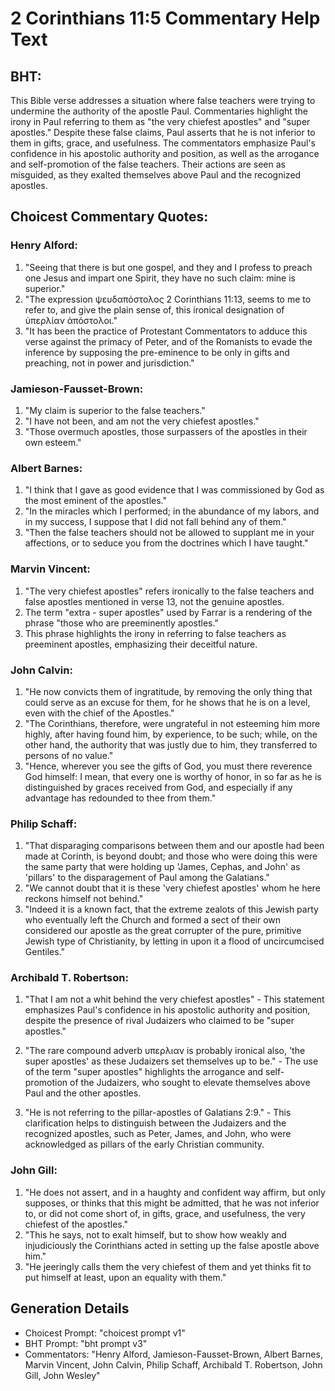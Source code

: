 # 2 Corinthians 11:5 Commentary Help Text

## BHT:
This Bible verse addresses a situation where false teachers were trying to undermine the authority of the apostle Paul. Commentaries highlight the irony in Paul referring to them as "the very chiefest apostles" and "super apostles." Despite these false claims, Paul asserts that he is not inferior to them in gifts, grace, and usefulness. The commentators emphasize Paul's confidence in his apostolic authority and position, as well as the arrogance and self-promotion of the false teachers. Their actions are seen as misguided, as they exalted themselves above Paul and the recognized apostles.

## Choicest Commentary Quotes:
### Henry Alford:
1. "Seeing that there is but one gospel, and they and I profess to preach one Jesus and impart one Spirit, they have no such claim: mine is superior."
2. "The expression ψευδαπόστολος 2 Corinthians 11:13, seems to me to refer to, and give the plain sense of, this ironical designation of ὑπερλίαν ἀπόστολοι."
3. "It has been the practice of Protestant Commentators to adduce this verse against the primacy of Peter, and of the Romanists to evade the inference by supposing the pre-eminence to be only in gifts and preaching, not in power and jurisdiction."

### Jamieson-Fausset-Brown:
1. "My claim is superior to the false teachers."
2. "I have not been, and am not the very chiefest apostles."
3. "Those overmuch apostles, those surpassers of the apostles in their own esteem."

### Albert Barnes:
1. "I think that I gave as good evidence that I was commissioned by God as the most eminent of the apostles."
2. "In the miracles which I performed; in the abundance of my labors, and in my success, I suppose that I did not fall behind any of them."
3. "Then the false teachers should not be allowed to supplant me in your affections, or to seduce you from the doctrines which I have taught."

### Marvin Vincent:
1. "The very chiefest apostles" refers ironically to the false teachers and false apostles mentioned in verse 13, not the genuine apostles.
2. The term "extra - super apostles" used by Farrar is a rendering of the phrase "those who are preeminently apostles."
3. This phrase highlights the irony in referring to false teachers as preeminent apostles, emphasizing their deceitful nature.

### John Calvin:
1. "He now convicts them of ingratitude, by removing the only thing that could serve as an excuse for them, for he shows that he is on a level, even with the chief of the Apostles."
2. "The Corinthians, therefore, were ungrateful in not esteeming him more highly, after having found him, by experience, to be such; while, on the other hand, the authority that was justly due to him, they transferred to persons of no value."
3. "Hence, wherever you see the gifts of God, you must there reverence God himself: I mean, that every one is worthy of honor, in so far as he is distinguished by graces received from God, and especially if any advantage has redounded to thee from them."

### Philip Schaff:
1. "That disparaging comparisons between them and our apostle had been made at Corinth, is beyond doubt; and those who were doing this were the same party that were holding up 'James, Cephas, and John' as 'pillars' to the disparagement of Paul among the Galatians." 
2. "We cannot doubt that it is these 'very chiefest apostles' whom he here reckons himself not behind."
3. "Indeed it is a known fact, that the extreme zealots of this Jewish party who eventually left the Church and formed a sect of their own considered our apostle as the great corrupter of the pure, primitive Jewish type of Christianity, by letting in upon it a flood of uncircumcised Gentiles."

### Archibald T. Robertson:
1. "That I am not a whit behind the very chiefest apostles" - This statement emphasizes Paul's confidence in his apostolic authority and position, despite the presence of rival Judaizers who claimed to be "super apostles." 

2. "The rare compound adverb υπερλιαν is probably ironical also, 'the super apostles' as these Judaizers set themselves up to be." - The use of the term "super apostles" highlights the arrogance and self-promotion of the Judaizers, who sought to elevate themselves above Paul and the other apostles.

3. "He is not referring to the pillar-apostles of Galatians 2:9." - This clarification helps to distinguish between the Judaizers and the recognized apostles, such as Peter, James, and John, who were acknowledged as pillars of the early Christian community.

### John Gill:
1. "He does not assert, and in a haughty and confident way affirm, but only supposes, or thinks that this might be admitted, that he was not inferior to, or did not come short of, in gifts, grace, and usefulness, the very chiefest of the apostles."
2. "This he says, not to exalt himself, but to show how weakly and injudiciously the Corinthians acted in setting up the false apostle above him."
3. "He jeeringly calls them the very chiefest of them and yet thinks fit to put himself at least, upon an equality with them."


## Generation Details
- Choicest Prompt: "choicest prompt v1"
- BHT Prompt: "bht prompt v3"
- Commentators: "Henry Alford, Jamieson-Fausset-Brown, Albert Barnes, Marvin Vincent, John Calvin, Philip Schaff, Archibald T. Robertson, John Gill, John Wesley"
